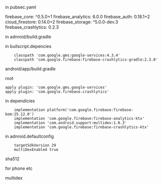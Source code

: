 in pubsec.yaml

firebase_core: ^0.5.0+1
  firebase_analytics: 6.0.0
  firebase_auth: 0.18.1+2
  cloud_firestore: 0.14.0+2
  firebase_storage: ^5.0.0-dev.3
  firebase_crashlytics: 0.2.3

in adnroid/build.gradle

in builscript.depencies

```
    classpath 'com.google.gms:google-services:4.3.4'
    classpath 'com.google.firebase:firebase-crashlytics-gradle:2.3.0'
```

android/app/build.gradle

root
```
apply plugin: 'com.google.gms.google-services'
apply plugin: 'com.google.firebase.crashlytics'
```

in  dependicies
```
    implementation platform('com.google.firebase:firebase-bom:25.12.0')
    implementation 'com.google.firebase:firebase-analytics-ktx'
    implementation 'com.android.support:multidex:1.0.3'
    implementation 'com.google.firebase:firebase-crashlytics-ktx'
```

in adnroid.defaultconfig

```
    targetSdkVersion 29
    multiDexEnabled true
```


sha512

for phone etc

multidex


